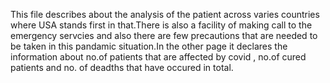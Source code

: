 This file describes about the analysis of the patient across varies countries where USA stands first in that.There is also a facility of making call to the emergency servcies and also there 
are few precautions that are needed to be taken in this pandamic situation.In the other page it declares the information about no.of patients that are affected by covid , no.of cured patients and no. of deadths that have occured in total.
